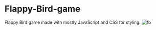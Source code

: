 # Flappy-Bird-game
Flappy Bird game made with mostly JavaScript and CSS for styling. 
![fb](https://user-images.githubusercontent.com/94161006/182109343-e457aa4a-5222-4382-8970-a0e2b56b635e.jpg)

